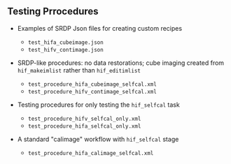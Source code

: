 
## Testing Prrocedures

* Examples of SRDP Json files for creating custom recipes
  * `test_hifa_cubeimage.json`
  * `test_hifv_contimage.json`

* SRDP-like procedures:
    no data restorations; cube imaging created from `hif_makeimlist` rather than `hif_editimlist`
  * `test_procedure_hifa_cubeimage_selfcal.xml`
  * `test_procedure_hifv_contimage_selfcal.xml`

* Testing procedures for only testing the `hif_selfcal` task
  * `test_procedure_hifv_selfcal_only.xml`
  * `test_procedure_hifa_selfcal_only.xml`

* A standard "calimage" workflow with `hif_selfcal` stage

  * `test_procedure_hifa_calimage_selfcal.xml`
